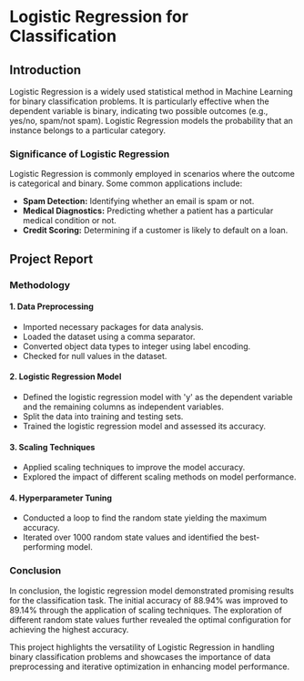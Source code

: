 # Logistic Regression for Classification

## Introduction

Logistic Regression is a widely used statistical method in Machine Learning for binary classification problems. It is particularly effective when the dependent variable is binary, indicating two possible outcomes (e.g., yes/no, spam/not spam). Logistic Regression models the probability that an instance belongs to a particular category.

### Significance of Logistic Regression

Logistic Regression is commonly employed in scenarios where the outcome is categorical and binary. Some common applications include:

- **Spam Detection:** Identifying whether an email is spam or not.
- **Medical Diagnostics:** Predicting whether a patient has a particular medical condition or not.
- **Credit Scoring:** Determining if a customer is likely to default on a loan.

## Project Report

### Methodology

#### 1. Data Preprocessing

- Imported necessary packages for data analysis.
- Loaded the dataset using a comma separator.
- Converted object data types to integer using label encoding.
- Checked for null values in the dataset.

#### 2. Logistic Regression Model

- Defined the logistic regression model with 'y' as the dependent variable and the remaining columns as independent variables.
- Split the data into training and testing sets.
- Trained the logistic regression model and assessed its accuracy.

#### 3. Scaling Techniques

- Applied scaling techniques to improve the model accuracy.
- Explored the impact of different scaling methods on model performance.

#### 4. Hyperparameter Tuning

- Conducted a loop to find the random state yielding the maximum accuracy.
- Iterated over 1000 random state values and identified the best-performing model.

### Conclusion

In conclusion, the logistic regression model demonstrated promising results for the classification task. The initial accuracy of 88.94% was improved to 89.14% through the application of scaling techniques. The exploration of different random state values further revealed the optimal configuration for achieving the highest accuracy.

This project highlights the versatility of Logistic Regression in handling binary classification problems and showcases the importance of data preprocessing and iterative optimization in enhancing model performance.


